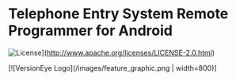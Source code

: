 # Telephone Entry System Remote Programmer for Android

![License](http://img.shields.io/:license-apache-blue.svg?style=flat-square)](http://www.apache.org/licenses/LICENSE-2.0.html)

[![VersionEye Logo](/images/feature_graphic.png | width=800)]
